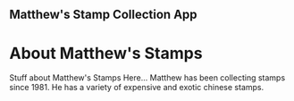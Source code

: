 Matthew's Stamp Collection App
---

# About Matthew's Stamps

Stuff about Matthew's Stamps Here...
Matthew has been collecting stamps since 1981. He has a variety of expensive and exotic chinese stamps.
